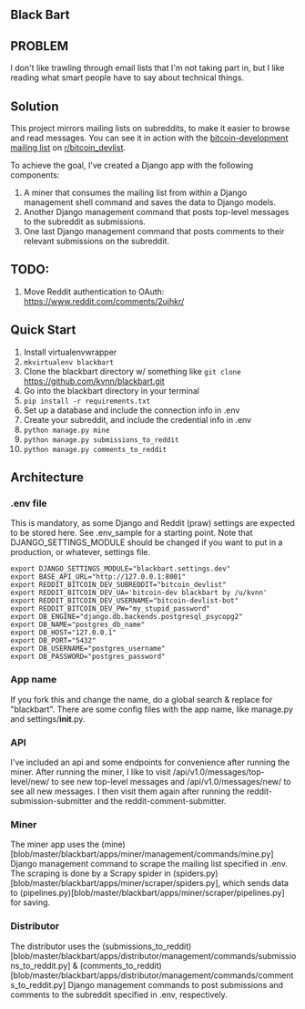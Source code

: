 Black Bart
----------
## PROBLEM
I don't like trawling through email lists that I'm not taking part in, but I like reading what smart people have to say about technical things. 

## Solution
This project mirrors mailing lists on subreddits, to make it easier to browse and read messages. You can see it in action with the [bitcoin-development mailing list](http://lists.linuxfoundation.org/pipermail/bitcoin-dev/) on [r/bitcoin_devlist](http://reddit.com/r/bitcoin_devlist).

To achieve the goal, I've created a Django app with the following components:
   1. A miner that consumes the mailing list from within a Django management shell command and saves the data to Django models.
   2. Another Django management command that posts top-level messages to the subreddit as submissions.
   3. One last Django management command that posts comments to their relevant submissions on the subreddit.

## TODO:
1. Move Reddit authentication to OAuth: https://www.reddit.com/comments/2ujhkr/

## Quick Start
1. Install virtualenvwrapper
2. `mkvirtualenv blackbart`
3. Clone the blackbart directory w/ something like `git clone `https://github.com/kvnn/blackbart.git
3. Go into the blackbart directory in your terminal
4. `pip install -r requirements.txt`
5. Set up a database and include the connection info in .env
6. Create your subreddit, and include the credential info in .env
6. `python manage.py mine`
7. `python manage.py submissions_to_reddit`
8. `python manage.py comments_to_reddit`

## Architecture
### .env file
This is mandatory, as some Django and Reddit (praw) settings are expected to be stored here. See .env_sample for a starting point.
Note that DJANGO_SETTINGS_MODULE should be changed if you want to put in a production, or whatever, settings file.
    
    export DJANGO_SETTINGS_MODULE="blackbart.settings.dev"
    export BASE_API_URL="http://127.0.0.1:8001"
    export REDDIT_BITCOIN_DEV_SUBREDDIT="bitcoin_devlist"
    export REDDIT_BITCOIN_DEV_UA='bitcoin-dev blackbart by /u/kvnn'
    export REDDIT_BITCOIN_DEV_USERNAME="bitcoin-devlist-bot"
    export REDDIT_BITCOIN_DEV_PW="my_stupid_password"
    export DB_ENGINE="django.db.backends.postgresql_psycopg2"
    export DB_NAME="postgres_db_name"
    export DB_HOST="127.0.0.1"
    export DB_PORT="5432"
    export DB_USERNAME="postgres_username"
    export DB_PASSWORD="postgres_password"


### App name
If you fork this and change the name, do a global search & replace for "blackbart". There are some config files with the app name, like manage.py and settings/__init__.py.

### API
I've included an api and some endpoints for convenience after running the miner. After running the miner, I like to visit /api/v1.0/messages/top-level/new/ to see new top-level messages and /api/v1.0/messages/new/ to see all new messages. I then visit them again after running the reddit-submission-submitter and the reddit-comment-submitter.

### Miner
The miner app uses the (mine)[blob/master/blackbart/apps/miner/management/commands/mine.py] Django management command to scrape the mailing list specified in .env. The scraping is done by a Scrapy spider in (spiders.py)[blob/master/blackbart/apps/miner/scraper/spiders.py], which sends data to (pipelines.py)[blob/master/blackbart/apps/miner/scraper/pipelines.py] for saving.

### Distributor
The distributor uses the (submissions_to_reddit)[blob/master/blackbart/apps/distributor/management/commands/submissions_to_reddit.py] & (comments_to_reddit)[blob/master/blackbart/apps/distributor/management/commands/comments_to_reddit.py] Django management commands to post submissions and comments to the subreddit specified in .env, respectively.
